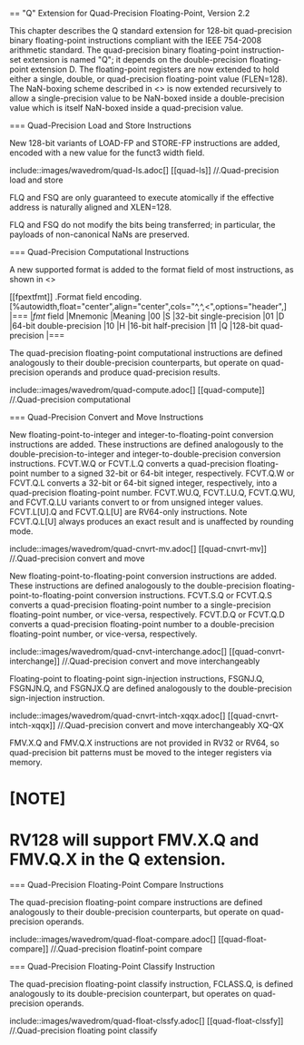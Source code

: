 \== "Q" Extension for Quad-Precision Floating-Point, Version 2.2

This chapter describes the Q standard extension for 128-bit
quad-precision binary floating-point instructions compliant with the
IEEE 754-2008 arithmetic standard. The quad-precision binary
floating-point instruction-set extension is named "Q"; it depends on
the double-precision floating-point extension D. The floating-point
registers are now extended to hold either a single, double, or
quad-precision floating-point value (FLEN=128). The NaN-boxing scheme
described in <<nanboxing>> is now extended
recursively to allow a single-precision value to be NaN-boxed inside a
double-precision value which is itself NaN-boxed inside a quad-precision
value.

\=== Quad-Precision Load and Store Instructions

New 128-bit variants of LOAD-FP and STORE-FP instructions are added,
encoded with a new value for the funct3 width field.

include::images/wavedrom/quad-ls.adoc[]
[[quad-ls]]
//.Quad-precision load and store

FLQ and FSQ are only guaranteed to execute atomically if the effective
address is naturally aligned and XLEN=128.

FLQ and FSQ do not modify the bits being transferred; in particular, the
payloads of non-canonical NaNs are preserved.

\=== Quad-Precision Computational Instructions

A new supported format is added to the format field of most
instructions, as shown in <<fpextfmt>>

[[fpextfmt]]
.Format field encoding.
[%autowidth,float="center",align="center",cols="^,^,<",options="header",]
|===
|_fmt_ field |Mnemonic |Meaning
|00 |S |32-bit single-precision
|01 |D |64-bit double-precision
|10 |H |16-bit half-precision
|11 |Q |128-bit quad-precision
|===

The quad-precision floating-point computational instructions are defined
analogously to their double-precision counterparts, but operate on
quad-precision operands and produce quad-precision results.

include::images/wavedrom/quad-compute.adoc[]
[[quad-compute]]
//.Quad-precision computational

\=== Quad-Precision Convert and Move Instructions

New floating-point-to-integer and integer-to-floating-point conversion
instructions are added. These instructions are defined analogously to
the double-precision-to-integer and integer-to-double-precision
conversion instructions. FCVT.W.Q or FCVT.L.Q converts a quad-precision
floating-point number to a signed 32-bit or 64-bit integer,
respectively. FCVT.Q.W or FCVT.Q.L converts a 32-bit or 64-bit signed
integer, respectively, into a quad-precision floating-point number.
FCVT.WU.Q, FCVT.LU.Q, FCVT.Q.WU, and FCVT.Q.LU variants convert to or
from unsigned integer values. FCVT.L[U].Q and FCVT.Q.L[U] are RV64-only
instructions. Note FCVT.Q.L[U] always produces an exact result and is unaffected by rounding mode.

include::images/wavedrom/quad-cnvrt-mv.adoc[]
[[quad-cnvrt-mv]]
//.Quad-precision convert and move

New floating-point-to-floating-point conversion instructions are added.
These instructions are defined analogously to the double-precision
floating-point-to-floating-point conversion instructions. FCVT.S.Q or
FCVT.Q.S converts a quad-precision floating-point number to a
single-precision floating-point number, or vice-versa, respectively.
FCVT.D.Q or FCVT.Q.D converts a quad-precision floating-point number to
a double-precision floating-point number, or vice-versa, respectively.

include::images/wavedrom/quad-cnvt-interchange.adoc[]
[[quad-convrt-interchange]]
//.Quad-precision convert and move interchangeably

Floating-point to floating-point sign-injection instructions, FSGNJ.Q,
FSGNJN.Q, and FSGNJX.Q are defined analogously to the double-precision
sign-injection instruction.

include::images/wavedrom/quad-cnvrt-intch-xqqx.adoc[]
[[quad-cnvrt-intch-xqqx]]
//.Quad-precision convert and move interchangeably XQ-QX

FMV.X.Q and FMV.Q.X instructions are not provided in RV32 or RV64, so
quad-precision bit patterns must be moved to the integer registers via
memory.

# [NOTE]

# RV128 will support FMV.X.Q and FMV.Q.X in the Q extension.

\=== Quad-Precision Floating-Point Compare Instructions

The quad-precision floating-point compare instructions are defined
analogously to their double-precision counterparts, but operate on
quad-precision operands.

include::images/wavedrom/quad-float-compare.adoc[]
[[quad-float-compare]]
//.Quad-precision floatinf-point compare

\=== Quad-Precision Floating-Point Classify Instruction

The quad-precision floating-point classify instruction, FCLASS.Q, is
defined analogously to its double-precision counterpart, but operates on
quad-precision operands.

include::images/wavedrom/quad-float-clssfy.adoc[]
[[quad-float-clssfy]]
//.Quad-precision floating point classify
